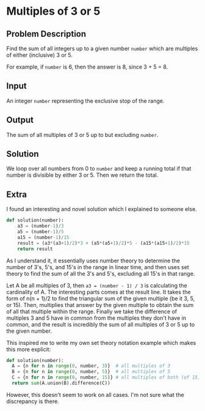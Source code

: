 # Multiples of 3 or 5

## Problem Description

Find the sum of all integers up to a given number `number` which are multiples of either (inclusive) 3 or 5.

For example, if `number` is 6, then the answer is 8, since 3 + 5 = 8.

## Input

An integer `number` representing the exclusive stop of the range.

## Output

The sum of all multiples of 3 or 5 up to but excluding `number`.

## Solution

We loop over all numbers from 0 to `number` and keep a running total if that number is divisible by either 3 or 5. Then we return the total.

## Extra

I found an interesting and novel solution which I explained to someone else.

```python
def solution(number):
    a3 = (number-1)/3
    a5 = (number-1)/5
    a15 = (number-1)/15
    result = (a3*(a3+1)/2)*3 + (a5*(a5+1)/2)*5 - (a15*(a15+1)/2)*15
    return result
```

As I understand it, it essentially uses number theory to determine the number of 3's, 5's, and 15's in the range in linear time, and then uses set theory to find the sum of all the 3's and 5's, excluding all 15's in that range.

Let A be all multiples of 3, then `a3 = (number - 1) / 3` is calculating the cardinality of A. The interesting parts comes at the result line. It takes the form of n(n + 1)/2 to find the triangular sum of the given multiple (be it 3, 5, or 15). Then, multiplies that answer by the given multiple to obtain the sum of all that multiple within the range. Finally we take the difference of multiples 3 and 5 have in common from the multiples they don't have in common, and the result is incredibly the sum of all multiples of 3 or 5 up to the given number.

This inspired me to write my own set theory notation example which makes this more explicit:

```python
def solution(number):
  A = {n for n in range(0, number, 3)}  # all multiples of 3
  B = {n for n in range(0, number, 5)}  # all multiples of 5
  C = {n for n in range(0, number, 15)} # all multiples of both (of 15)
  return sum(A.union(B).difference(C))
```

However, this doesn't seem to work on all cases. I'm not sure what the discrepancy is there.
